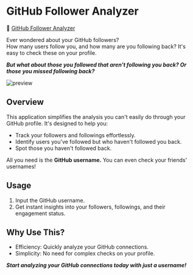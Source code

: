 # GitHub Follower Analyzer

🔗 <a href='https://themiu.github.io/GitHub-Follower-Analyzer'>GitHub Follower Analyzer</a>

Ever wondered about your GitHub followers? </br>
How many users follow you, and how many are you following back? It's easy to check these on your profile.

<b><i>But what about those you followed that aren't following you back? Or those you missed following back? </i></b>

<img src='https://github.com/TheMIU/GitHub-Follower-Analyzer/blob/main/preview.png?raw=true' alt='preview'>

## Overview
This application simplifies the analysis you can't easily do through your GitHub profile. It's designed to help you:

* Track your followers and followings effortlessly.
* Identify users you've followed but who haven't followed you back.
* Spot those you haven't followed back.

All you need is the <b>GitHub username.</b> You can even check your friends' usernames!

## Usage
1. Input the GitHub username.
2. Get instant insights into your followers, followings, and their engagement status.

## Why Use This?
* Efficiency: Quickly analyze your GitHub connections.
* Simplicity: No need for complex checks on your profile.

<b><i>Start analyzing your GitHub connections today with just a username!</b></i>

